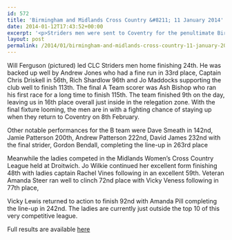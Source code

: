 ```yaml
---
id: 572
title: 'Birmingham and Midlands Cross Country &#8211; 11 January 2014'
date: 2014-01-12T17:43:52+00:00
excerpt: '<p>Striders men were sent to Coventry for the penultimate Birmingham League fixture of the season, while the women headed to Droitwich in the Midland League......</p>'
layout: post
permalink: /2014/01/birmingham-and-midlands-cross-country-11-january-2014/
---
```

Will Ferguson (pictured) led CLC Striders men home finishing 24th. He was backed up well by Andrew Jones who had a fine run in 33rd place, Captain Chris Driskell in 56th, Rich Shardlow 96th and Jo Maddocks supporting the club well to finish 113th. The final A Team scorer was Ash Bishop who ran his first race for a long time to finish 115th. The team finished 9th on the day, leaving us in 16th place overall just inside in the relegation zone. With the final fixture looming, the men are in with a fighting chance of staying up when they return to Coventry on 8th February.

Other notable performances for the B team were Dave Smeath in 142nd, Jamie Patterson 200th, Andrew Patterson 222nd, David James 232nd with the final strider, Gordon Bendall, completing the line-up in 263rd place

Meanwhile the ladies competed in the Midlands Women&#8217;s Cross Country League held at Droitwich. Jo Wilkie continued her excellent form finishing 48th with ladies captain Rachel Vines following in an excellent 59th. Veteran Amanda Steer ran well to clinch 72nd place with Vicky Veness following in 77th place, 

Vicky Lewis returned to action to finish 92nd with Amanda Pill completing the line-up in 242nd. The ladies are currently just outside the top 10 of this very competitive league.

Full results are available <a href="http://www.birminghamccleague.co.uk/images/stories/bdccl/articlepdfs/XC_League_Archive/2013-14/2014-01-11-Men-Div2-Ver1.pdf" target="_blank" rel="nofollow">here</a></p>